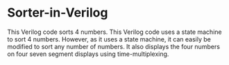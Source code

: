 # Sorter-in-Verilog
This Verilog code sorts 4 numbers.
This Verilog code uses a state machine to sort 4 numbers. However, as it uses a state machine, it can easily be modified to sort any number of numbers. It also displays the four numbers on four seven segment displays using time-multiplexing.
